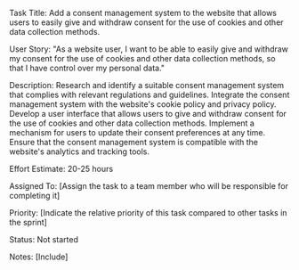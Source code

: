 Task Title: Add a consent management system to the website that allows users to easily give and withdraw consent for the use of cookies and other data collection methods.

User Story: "As a website user, I want to be able to easily give and withdraw my consent for the use of cookies and other data collection methods, so that I have control over my personal data."

Description: Research and identify a suitable consent management system that complies with relevant regulations and guidelines.
Integrate the consent management system with the website's cookie policy and privacy policy.
Develop a user interface that allows users to give and withdraw consent for the use of cookies and other data collection methods.
Implement a mechanism for users to update their consent preferences at any time.
Ensure that the consent management system is compatible with the website's analytics and tracking tools.

Effort Estimate: 20-25 hours

Assigned To: [Assign the task to a team member who will be responsible for completing it]

Priority: [Indicate the relative priority of this task compared to other tasks in the sprint]

Status: Not started 

Notes: [Include]
